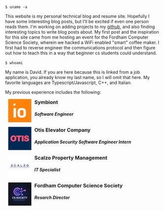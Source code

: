 `$ uname -a`

This website is my personal technical blog and resume site. Hopefully I have some interesting blog posts, but I'll be excited if even one person reads them. I'm working on adding projects to my [github](https://github.com/twelventi), and also finding interesting topics to write blog posts about. My first post and the inspiration for this site came from me hosting an event for the Fordham Computer Science Society, wherein we hacked a WiFi enabled "smart" coffee maker. I first had to reverse engineer the communications protocol and then figure out how to teach this in a way that beginner cs students could understand.

`$ whoami`

My name is David. If you are here because this is linked from a job application, you already know my last name, so I will omit that here. My favorite languages are Typescript/Javascript, C++, and Italian.

My previous experience includes the following:

<style>
    .exp-item {
        display: flex;
        margin: 10px;
    }
    .exp-item h3 {
        margin-top: 0;
        margin-bottom: 0;
    }

    .exp-item .details {
        margin-left: 10px;
    }
</style>
<div id="work-exp">
    <div class="exp-item">
        <img style="height:75px;width:75px;" src="https://github.com/twelventi/twel-blog/blob/main/static/symbiont.png?raw=true" alt="">
        <div class="details">
            <h3 style="font-weight:bold;">Symbiont</h3>
            <h5>Software Engineer</h5>
        </div>
    </div>
    <div class="exp-item">
        <img style="height:75px;width:75px;" src="https://github.com/twelventi/twel-blog/blob/main/static/otis.png?raw=true" alt="">
        <div class="details">
            <h3 style="font-weight:bold;">Otis Elevator Company</h3>
            <h5>Application Security Software Engineer Intern</h5>
        </div>
    </div>
    <div class="exp-item">
        <img style="height:75px;width:75px;" src="https://github.com/twelventi/twel-blog/blob/main/static/scalzo.jpg?raw=true" alt="">
        <div class="details">
            <h3 style="font-weight:bold;">Scalzo Property Management</h3>
            <h5>IT Specialist</h5>
        </div>
    </div>
    <div class="exp-item">
        <img style="height:75px;width:75px;" src="https://github.com/twelventi/twel-blog/blob/main/static/fordhamcss.jpg?raw=true" alt="">
        <div class="details">
            <h3 style="font-weight:bold;">Fordham Computer Science Society</h3>
            <h5>Resarch Director</h5>
        </div>
    </div>
</div>
